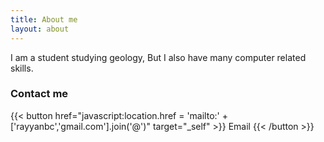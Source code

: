 ```yaml
---
title: About me
layout: about
---
```

I am a student studying geology, But I also have many computer related skills.
### Contact me
{{< button href="javascript:location.href = 'mailto:' + ['rayyanbc','gmail.com'].join('@')" target="_self" >}}
Email
{{< /button >}}

